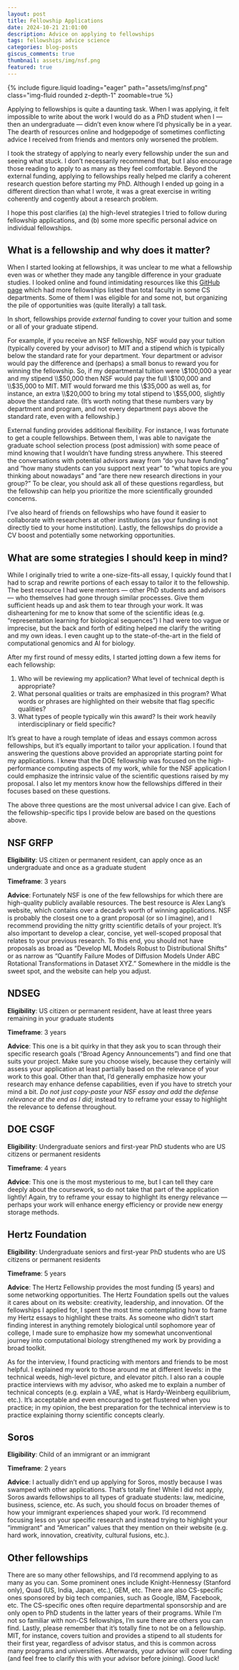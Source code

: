 ```yaml
---
layout: post
title: Fellowship Applications
date: 2024-10-21 21:01:00
description: Advice on applying to fellowships
tags: fellowships advice science
categories: blog-posts
giscus_comments: true
thumbnail: assets/img/nsf.png
featured: true
---
```


<div class="row mt-3">
    <div class="col-sm mt-3 mt-md-0">
        {% include figure.liquid loading="eager" path="assets/img/nsf.png" class="img-fluid rounded z-depth-1" zoomable=true %}
    </div>
</div>


Applying to fellowships is quite a daunting task. When I was applying, it felt impossible to write about the work I would do as a PhD student when I — then an undergraduate — didn’t even know where I’d physically be in a year. The dearth of resources online and hodgepodge of sometimes conflicting advice I received from friends and mentors only worsened the problem. 

I took the strategy of applying to nearly every fellowship under the sun and seeing what stuck. I don’t necessarily recommend that, but I also encourage those reading to apply to as many as they feel comfortable. Beyond the external funding, applying to fellowships really helped me clarify a coherent research question before starting my PhD. Although I ended up going in a different direction than what I wrote, it was a great exercise in writing coherently and cogently about a research problem.

I hope this post clarifies (a) the high-level strategies I tried to follow during fellowship applications, and (b) some more specific personal advice on individual fellowships.

## What is a fellowship and why does it matter?
When I started looking at fellowships, it was unclear to me what a fellowship even was or whether they made any tangible difference in your graduate studies. I looked online and found intimidating resources like this [GitHub page](https://github.com/chinasaokolo/csGraduateFellowships) which had more fellowships listed than total faculty in some CS departments. Some of them I was eligible for and some not, but organizing the pile of opportunities was (quite literally) a tall task.

In short, fellowships provide _external_ funding to cover your tuition and some or all of your graduate stipend.

For example, if you receive an NSF fellowship, NSF would pay your tuition (typically covered by your advisor) to MIT and a stipend which is typically below the standard rate for your department. Your department or advisor would pay the difference and (perhaps) a small bonus to reward you for winning the fellowship. So, if my departmental tuition were \\$100,000 a year and my stipend \\$50,000 then NSF would pay the full \\$100,000 and \\$35,000 to MIT. MIT would forward me this \\$35,000 as well as, for instance, an extra \\$20,000 to bring my total stipend to \\$55,000, slightly above the standard rate. (It’s worth noting that these numbers vary by department and program, and not every department pays above the standard rate, even with a fellowship.)

External funding provides additional flexibility. For instance, I was fortunate to get a couple fellowships. Between them, I was able to navigate the graduate school selection process (post admission) with some peace of mind knowing that I wouldn’t have funding stress anywhere. This steered the conversations with potential advisors away from “do you have funding” and “how many students can you support next year” to “what topics are you thinking about nowadays” and “are there new research directions in your group?” To be clear, you should ask all of these questions regardless, but the fellowship can help you prioritize the more scientifically grounded concerns.

I’ve also heard of friends on fellowships who have found it easier to collaborate with researchers at other institutions (as your funding is not directly tied to your home institution). Lastly, the fellowships do provide a CV boost and potentially some networking opportunities.


## What are some strategies I should keep in mind?
While I originally tried to write a one-size-fits-all essay, I quickly found that I had to scrap and rewrite portions of each essay to tailor it to the fellowship. The best resource I had were mentors — other PhD students and advisors — who themselves had gone through similar processes. Give them sufficient heads up and ask them to tear through your work. It was disheartening for me to know that some of the scientific ideas (e.g. “representation learning for biological sequences”) I had were too vague or imprecise, but the back and forth of editing helped me clarify the writing and my own ideas. I even caught up to the state-of-the-art in the field of computational genomics and AI for biology.

After my first round of messy edits, I started jotting down a few items for each fellowship:
1. Who will be reviewing my application? What level of technical depth is appropriate?
2. What personal qualities or traits are emphasized in this program? What words or phrases are highlighted on their website that flag specific qualities?
3. What types of people typically win this award? Is their work heavily interdisciplinary or field specific?

It’s great to have a rough template of ideas and essays common across fellowships, but it’s equally important to tailor your application. I found that answering the questions above provided an appropriate starting point for my applications. I knew that the DOE fellowship was focused on the high-performance computing aspects of my work, while for the NSF application I could emphasize the intrinsic value of the scientific questions raised by my proposal. I also let my mentors know how the fellowships differed in their focuses based on these questions.

The above three questions are the most universal advice I can give. Each of the fellowship-specific tips I provide below are based on the questions above. 

## NSF GRFP
**Eligibility**: US citizen or permanent resident, can apply once as an undergraduate and once as a graduate student

**Timeframe**: 3 years

**Advice**: Fortunately NSF is one of the few fellowships for which there are high-quality publicly available resources. The best resource is Alex Lang’s website, which contains over a decade’s worth of winning applications. NSF is probably the closest one to a grant proposal (or so I imagine), and I recommend providing the nitty gritty scientific details of your project. It’s also important to develop a clear, concise, yet well-scoped proposal that relates to your previous research. To this end, you should not have proposals as broad as “Develop ML Models Robust to Distributional Shifts” or as narrow as “Quantify Failure Modes of Diffusion Models Under ABC Rotational Transformations in Dataset XYZ.” Somewhere in the middle is the sweet spot, and the website can help you adjust.

## NDSEG
**Eligibility**: US citizen or permanent resident, have at least three years remaining in your graduate students

**Timeframe**: 3 years

**Advice**: This one is a bit quirky in that they ask you to scan through their specific research goals (“Broad Agency Announcements”) and find one that suits your project. Make sure you choose wisely, because they certainly will assess your application at least partially based on the relevance of your work to this goal. Other than that, I’d generally emphasize how your research may enhance defense capabilities, even if you have to stretch your mind a bit. _Do not just copy-paste your NSF essay and add the defense relevance at the end as I did_; instead try to reframe your essay to highlight the relevance to defense throughout.


## DOE CSGF
**Eligibility**: Undergraduate seniors and first-year PhD students who are US citizens or permanent residents

**Timeframe**: 4 years

**Advice**: This one is the most mysterious to me, but I can tell they care deeply about the coursework, so do not take that part of the application lightly! Again, try to reframe your essay to highlight its energy relevance — perhaps your work will enhance energy efficiency or provide new energy storage methods.


## Hertz Foundation
**Eligibility**: Undergraduate seniors and first-year PhD students who are US citizens or permanent residents

**Timeframe**: 5 years

**Advice**: The Hertz Fellowship provides the most funding (5 years) and some networking opportunities. The Hertz Foundation spells out the values it cares about on its website: creativity, leadership, and innovation. Of the fellowships I applied for, I spent the most time contemplating how to frame my Hertz essays to highlight these traits. As someone who didn’t start finding interest in anything remotely biological until sophomore year of college, I made sure to emphasize how my somewhat unconventional journey into computational biology strengthened my work by providing a broad toolkit.

As for the interview, I found practicing with mentors and friends to be most helpful. I explained my work to those around me at different levels: in the technical weeds, high-level picture, and elevator pitch. I also ran a couple practice interviews with my advisor, who asked me to explain a number of technical concepts (e.g. explain a VAE, what is Hardy-Weinberg equilibrium, etc.). It’s acceptable and even encouraged to get flustered when you practice; in my opinion, the best preparation for the technical interview is to practice explaining thorny scientific concepts clearly.


## Soros
**Eligibility**: Child of an immigrant or an immigrant

**Timeframe**: 2 years

**Advice**: I actually didn’t end up applying for Soros, mostly because I was swamped with other applications. That’s totally fine! While I did not apply, Soros awards fellowships to all types of graduate students: law, medicine, business, science, etc. As such, you should focus on broader themes of how your immigrant experiences shaped your work. I’d recommend focusing less on your specific research and instead trying to highlight your “immigrant” and “American” values that they mention on their website (e.g. hard work, innovation, creativity, cultural fusions, etc.).


## Other fellowships
There are so many other fellowships, and I’d recommend applying to as many as you can. Some prominent ones include Knight-Hennessy (Stanford only), Quad (US, India, Japan, etc.), GEM, etc. There are also CS-specific ones sponsored by big tech companies, such as Google, IBM, Facebook, etc. The CS-specific ones often require departmental sponsorship and are only open to PhD students in the latter years of their programs. While I’m not so familiar with non-CS fellowships, I’m sure there are others you can find. Lastly, please remember that it’s totally fine to not be on a fellowship. MIT, for instance, covers tuition and provides a stipend to all students for their first year, regardless of advisor status, and this is common across many programs and universities. Afterwards, your advisor will cover funding (and feel free to clarify this with your advisor before joining). Good luck!